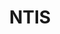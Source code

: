 ---
# This topic lives at
# https://digital.gov/topics/ntis

slug: "ntis"

# Topic Title
title: "NTIS"

# description — keep it short and clear
summary: ""


# Weight
weight: 1

# For more information on managing topics,
# see https://github.com/GSA/digitalgov.gov/wiki
---